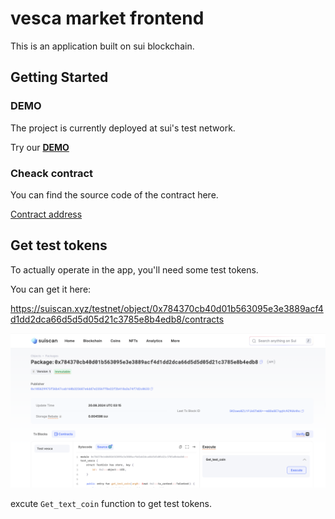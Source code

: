 # vesca market frontend

This is an application built on sui blockchain.

## Getting Started

### DEMO

The project is currently deployed at sui's test network.

Try our [**DEMO**](https://github.com/web3CL/VeSCAMarket/)

### Cheack contract

You can find the source code of the contract here.

[Contract address](https://github.com/web3CL/VeSCAMarket/)

## Get test tokens

To actually operate in the app, you'll need some test tokens.

You can get it here:

https://suiscan.xyz/testnet/object/0x784370cb40d01b563095e3e3889acf4d1dd2dca66d5d5d05d21c3785e8b4edb8/contracts

![alt text](/public/image.png)

excute `Get_text_coin` function to get test tokens.
